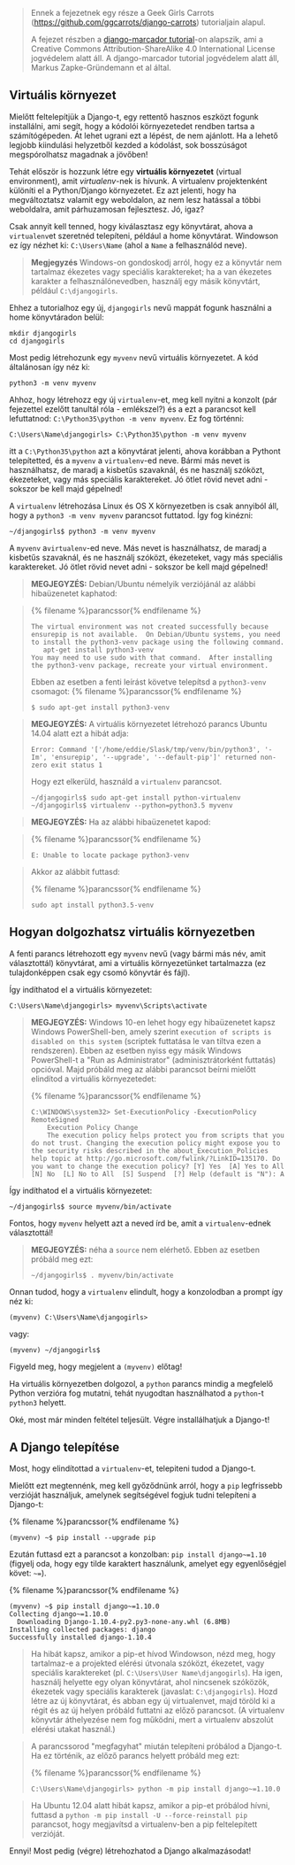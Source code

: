 > Ennek a fejezetnek egy része a Geek Girls Carrots (https://github.com/ggcarrots/django-carrots) tutorialjain alapul.
> 
> A fejezet részben a [django-marcador tutorial](http://django-marcador.keimlink.de/)-on alapszik, ami a Creative Commons Attribution-ShareAlike 4.0 International License jogvédelem alatt áll. A django-marcador tutorial jogvédelem alatt áll, Markus Zapke-Gründemann et al által.

## Virtuális környezet

Mielőtt feltelepítjük a Django-t, egy rettentő hasznos eszközt fogunk installálni, ami segít, hogy a kódolói környezetedet rendben tartsa a számítógépeden. Át lehet ugrani ezt a lépést, de nem ajánlott. Ha a lehető legjobb kiindulási helyzetből kezded a kódolást, sok bosszúságot megspórolhatsz magadnak a jövőben!

Tehát először is hozzunk létre egy **virtuális környezetet** (virtual environment), amit *virtualenv*-nek is hívunk. A virtualenv projektenként különíti el a Python/Django környezetet. Ez azt jelenti, hogy ha megváltoztatsz valamit egy weboldalon, az nem lesz hatással a többi weboldalra, amit párhuzamosan fejlesztesz. Jó, igaz?

Csak annyit kell tenned, hogy kiválasztasz egy könyvtárat, ahova a `virtualenv`et szeretnéd telepíteni, például a home könyvtárat. Windowson ez így nézhet ki: `C:\Users\Name` (ahol a `Name` a felhasználód neve).

> __Megjegyzés__ Windows-on gondoskodj arról, hogy ez a könyvtár nem tartalmaz ékezetes vagy speciális karaktereket; ha a van ékezetes karakter a felhasználónevedben, használj egy másik könyvtárt, például `C:\djangogirls`.

Ehhez a tutorialhoz egy új, `djangogirls` nevű mappát fogunk használni a home könyvtáradon belül:

    mkdir djangogirls
    cd djangogirls
    

Most pedig létrehozunk egy `myvenv` nevű virtuális környezetet. A kód általánosan így néz ki:

    python3 -m venv myvenv
    

<!--sec data-title="Windows" data-id="virtualenv_installation_windows"
data-collapse=true ces-->

Ahhoz, hogy létrehozz egy új `virtualenv`-et, meg kell nyitni a konzolt (pár fejezettel ezelőtt tanultál róla - emlékszel?) és a ezt a parancsot kell lefuttatnod: `C:\Python35\python -m venv myvenv`. Ez fog történni:

    C:\Users\Name\djangogirls> C:\Python35\python -m venv myvenv
    

itt a `C:\Python35\python` azt a könyvtárat jelenti, ahova korábban a Pythont telepítetted, és a `myvenv` a `virtualenv`-ed neve. Bármi más nevet is használhatsz, de maradj a kisbetűs szavaknál, és ne használj szóközt, ékezeteket, vagy más speciális karaktereket. Jó ötlet rövid nevet adni - sokszor be kell majd gépelned!

<!--endsec-->

<!--sec data-title="Linux és OS X" data-id="virtualenv_installation_linuxosx"
data-collapse=true ces-->

A `virtualenv` létrehozása Linux és OS X környezetben is csak annyiból áll, hogy a `python3 -m venv myvenv` parancsot futtatod. Így fog kinézni:

    ~/djangogirls$ python3 -m venv myvenv
    

A `myvenv` a`virtualenv`-ed neve. Más nevet is használhatsz, de maradj a kisbetűs szavaknál, és ne használj szóközt, ékezeteket, vagy más speciális karaktereket. Jó ötlet rövid nevet adni - sokszor be kell majd gépelned!

> **MEGJEGYZÉS:** Debian/Ubuntu némelyik verziójánál az alábbi hibaüzenetet kaphatod:

>{% filename %}parancssor{% endfilename %}
>```
>The virtual environment was not created successfully because ensurepip is not available.  On Debian/Ubuntu systems, you need to install the python3-venv package using the following command.
>    apt-get install python3-venv
>You may need to use sudo with that command.  After installing the python3-venv package, recreate your virtual environment.
>```
>
> Ebben az esetben a fenti leírást követve telepítsd a `python3-venv` csomagot:
>{% filename %}parancssor{% endfilename %}
>```
>$ sudo apt-get install python3-venv
>```

> **MEGJEGYZÉS:** A virtuális környezetet létrehozó parancs Ubuntu 14.04 alatt ezt a hibát adja:
> 
>     Error: Command '['/home/eddie/Slask/tmp/venv/bin/python3', '-Im', 'ensurepip', '--upgrade', '--default-pip']' returned non-zero exit status 1
>     
> 
> Hogy ezt elkerüld, használd a `virtualenv` parancsot.
> 
>     ~/djangogirls$ sudo apt-get install python-virtualenv
>     ~/djangogirls$ virtualenv --python=python3.5 myvenv
>     

> **MEGJEGYZÉS:** Ha az alábbi hibaüzenetet kapod:

>{% filename %}parancssor{% endfilename %}
>```
>E: Unable to locate package python3-venv
>```

> Akkor az alábbit futtasd:
>
>{% filename %}parancssor{% endfilename %}
>```
>sudo apt install python3.5-venv
>```

<!--endsec-->

## Hogyan dolgozhatsz virtuális környezetben

A fenti parancs létrehozott egy `myvenv` nevű (vagy bármi más név, amit választottál) könyvtárat, ami a virtuális környezetünket tartalmazza (ez tulajdonképpen csak egy csomó könyvtár és fájl).

<!--sec data-title="Windows" data-id="virtualenv_windows"
data-collapse=true ces-->

Így indíthatod el a virtuális környezetet:

    C:\Users\Name\djangogirls> myvenv\Scripts\activate
    
> __MEGJEGYZÉS:__ Windows 10-en lehet hogy egy hibaüzenetet kapsz Windows PowerShell-ben, amely szerint `execution of scripts is disabled on this system` (scriptek futtatása le van tiltva ezen a rendszeren). Ebben az esetben nyiss egy másik Windows PowerShell-t a "Run as Administrator" (adminisztrátorként futtatás) opcióval.  Majd próbáld meg az alábbi parancsot beírni mielőtt elindítod a virtuális környezetedet:
>
>{% filename %}parancssor{% endfilename %}
>```
>C:\WINDOWS\system32> Set-ExecutionPolicy -ExecutionPolicy RemoteSigned
>     Execution Policy Change
>     The execution policy helps protect you from scripts that you do not trust. Changing the execution policy might expose you to the security risks described in the about_Execution_Policies help topic at http://go.microsoft.com/fwlink/?LinkID=135170. Do you want to change the execution policy? [Y] Yes  [A] Yes to All  [N] No  [L] No to All  [S] Suspend  [?] Help (default is "N"): A
>```

<!--endsec-->

<!--sec data-title="Linux and OS X" data-id="virtualenv_linuxosx"
data-collapse=true ces-->

Így indíthatod el a virtuális környezetet:

    ~/djangogirls$ source myvenv/bin/activate
    

Fontos, hogy `myvenv` helyett azt a neved írd be, amit a `virtualenv`-ednek választottál!

> **MEGJEGYZÉS:** néha a `source` nem elérhető. Ebben az esetben próbáld meg ezt:
> 
>     ~/djangogirls$ . myvenv/bin/activate
>     

Onnan tudod, hogy a `virtualenv` elindult, hogy a konzolodban a prompt így néz ki:

    (myvenv) C:\Users\Name\djangogirls>
    

vagy:

    (myvenv) ~/djangogirls$
    
<!--endsec-->

Figyeld meg, hogy megjelent a `(myvenv)` előtag!

Ha virtuális környezetben dolgozol, a `python` parancs mindig a megfelelő Python verzióra fog mutatni, tehát nyugodtan használhatod a `python`-t `python3` helyett.

Oké, most már minden feltétel teljesült. Végre installálhatjuk a Django-t!

## A Django telepítése

Most, hogy elindítottad a `virtualenv`-et, telepiteni tudod a Django-t.

Mielőtt ezt megtennénk, meg kell győződnünk arról, hogy a `pip` legfrissebb verzióját használjuk, amelynek segítségével fogjuk tudni telepíteni a Django-t:

{% filename %}parancssor{% endfilename %}
```
(myvenv) ~$ pip install --upgrade pip
```

Ezután futtasd ezt a parancsot a konzolban: `pip install django~=1.10` (figyelj oda, hogy egy tilde karaktert használunk, amelyet egy egyenlőségjel követ: `~=`).

{% filename %}parancssor{% endfilename %}
```
(myvenv) ~$ pip install django~=1.10.0
Collecting django~=1.10.0
  Downloading Django-1.10.4-py2.py3-none-any.whl (6.8MB)
Installing collected packages: django
Successfully installed django-1.10.4
```

<!--sec data-title="Windowson" data-id="django_err_windows"
data-collapse=true ces-->

> Ha hibát kapsz, amikor a pip-et hívod Windowson, nézd meg, hogy tartalmaz-e a projekted elérési útvonala szóközt, ékezetet, vagy speciális karaktereket (pl. `C:\Users\User Name\djangogirls`). Ha igen, használj helyette egy olyan könyvtárat, ahol nincsenek szóközök, ékezetek vagy speciális karakterek (javaslat: `C:\djangogirls`). Hozd létre az új könyvtárat, és abban egy új virtualenvet, majd töröld ki a régit és az új helyen próbáld futtatni az előző parancsot. (A virtualenv könyvtár áthelyezése nem fog működni, mert a virtualenv abszolút elérési utakat használ.)

<!--endsec-->

<!--sec data-title="Windows 8 és Windows 10" data-id="django_err_windows8and10"
data-collapse=true ces-->

> A parancssorod "megfagyhat" miután telepíteni próbálod a Django-t. Ha ez történik, az előző parancs helyett próbáld meg ezt:
>
>{% filename %}parancssor{% endfilename %}
>```
>C:\Users\Name\djangogirls> python -m pip install django~=1.10.0
>```

<!--endsec-->

<!--sec data-title="Linux" data-id="django_err_linux"
data-collapse=true ces-->

> Ha Ubuntu 12.04 alatt hibát kapsz, amikor a pip-et próbálod hívni, futtasd a `python -m pip install -U --force-reinstall pip` parancsot, hogy megjavítsd a virtualenv-ben a pip feltelepített verzióját.

<!--endsec-->

Ennyi! Most pedig (végre) létrehozhatod a Django alkalmazásodat!
